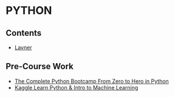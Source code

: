 # PYTHON 

## Contents

-   [Lavner](./Curricula/Lavner/README.md)

## Pre-Course Work
-   [The Complete Python Bootcamp From Zero to Hero in Python](Curricula/The-Complete-Python-Bootcamp-From-Zero-to-Hero-in-Python/)
-   [Kaggle Learn Python & Intro to Machine Learning](https://www.kaggle.com/learn)

